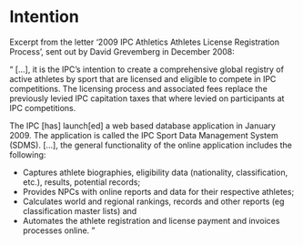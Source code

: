 # Intention

Excerpt from the letter ‘2009 IPC Athletics Athletes License Registration Process’, sent out by David Grevemberg in December 2008:

<span class="asterisk">“</span>
[…], it is the IPC’s intention to create a comprehensive global registry of active athletes by sport that are licensed and eligible to compete in IPC competitions. The licensing process and associated fees replace the previously levied IPC capitation taxes that where levied on participants at IPC competitions.

The IPC [has] launch[ed] a web based database application in January 2009. The application is called the IPC Sport Data Management System (SDMS). […], the general functionality of the online application includes the following:

- Captures athlete biographies, eligibility data (nationality, classification, etc.), results, potential records;
- Provides NPCs with online reports and data for their respective athletes;
- Calculates world and regional rankings, records and other reports (eg classification master lists) and
- Automates the athlete registration and license payment and invoices processes online.
<span class="asterisk">”</span> 
